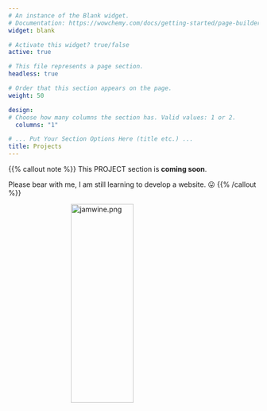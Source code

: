 ```yaml
---
# An instance of the Blank widget.
# Documentation: https://wowchemy.com/docs/getting-started/page-builder/
widget: blank

# Activate this widget? true/false
active: true

# This file represents a page section.
headless: true

# Order that this section appears on the page.
weight: 50

design:
# Choose how many columns the section has. Valid values: 1 or 2.
  columns: "1"

# ... Put Your Section Options Here (title etc.) ...
title: Projects
---
```


{{% callout note %}}
This PROJECT section is **coming soon**.

Please bear with me, I am still learning to develop a website. :stuck_out_tongue:
{{% /callout %}}

<!-- ![jamwine.png](https://avatars.githubusercontent.com/u/7883396?s=460&u=56eaac1fc8d368fa0e20a5358ebe36de17c6facd&v=4) -->

<style>
.center {
  display: block;
  margin-left: auto;
  margin-right: auto;
  width: 50%;
}
</style>
<img src='https://avatars.githubusercontent.com/u/7883396?s=460&u=56eaac1fc8d368fa0e20a5358ebe36de17c6facd&v=4' alt='jamwine.png' width=400 height=400 class='center'>
